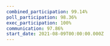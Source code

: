```yaml
---
combined_participation: 99.14%
poll_participation: 98.36%
exec_participation: 100%
communication: 97.86%
start_date: 2021-08-09T00:00:00.000Z
---
```

